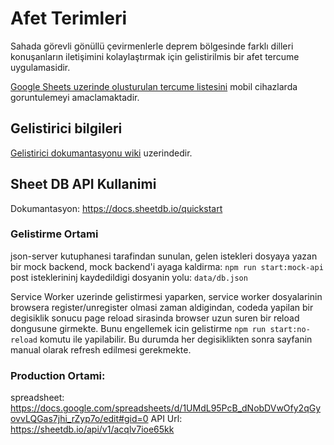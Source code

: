 # Afet Terimleri

Sahada görevli gönüllü çevirmenlerle deprem bölgesinde farklı dilleri konuşanların iletişimini kolaylaştırmak için gelistirilmis bir afet tercume uygulamasidir.

[Google Sheets uzerinde olusturulan tercume listesini](https://docs.google.com/spreadsheets/d/1LfFJZxpbCbz2lRpKQ0_kTMKNJVDJ9FyrlAoP15TU8wU/edit#gid=1793478180) mobil cihazlarda goruntulemeyi amaclamaktadir.

## Gelistirici bilgileri

[Gelistirici dokumantasyonu wiki](https://github.com/hakandilek/afet-tercume/wiki) uzerindedir.

## Sheet DB API Kullanimi
Dokumantasyon: https://docs.sheetdb.io/quickstart

### Gelistirme Ortami

json-server kutuphanesi tarafindan sunulan, gelen istekleri dosyaya yazan bir mock backend,
mock backend'i ayaga kaldirma:
`npm run start:mock-api`
post isteklerininj kaydedildigi dosyanin yolu:
`data/db.json`

Service Worker uzerinde gelistirmesi yaparken, service worker dosyalarinin browsera register/unregister olmasi zaman aldigindan, 
codeda yapilan bir degisiklik sonucu page reload sirasinda browser uzun suren bir reload dongusune girmekte.
Bunu engellemek icin gelistirme
`npm run start:no-reload`
komutu ile yapilabilir. Bu durumda her degisiklikten sonra sayfanin manual olarak refresh edilmesi gerekmekte.

### Production Ortami:
spreadsheet: https://docs.google.com/spreadsheets/d/1UMdL95PcB_dNobDVwOfy2qGyovvLQGas7jhi_rZyp7o/edit#gid=0
API Url: https://sheetdb.io/api/v1/acqlv7ioe65kk
